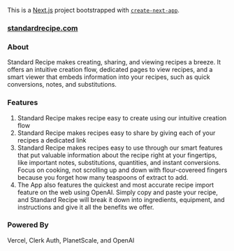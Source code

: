 This is a [Next.js](https://nextjs.org/) project bootstrapped with [`create-next-app`](https://github.com/vercel/next.js/tree/canary/packages/create-next-app).

### [standardrecipe.com](https://www.standardrecipe.com/)

### About
Standard Recipe makes creating, sharing, and viewing recipes a breeze. It offers an intuitive creation flow, dedicated pages to view recipes, and a smart viewer that embeds information into your recipes, such as quick conversions, notes, and substitutions.

### Features
1. Standard Recipe makes recipe easy to create using our intuitive creation flow
2. Standard Recipe makes recipes easy to share by giving each of your recipes a dedicated link
3. Standard Recipe makes recipes easy to use through our smart features that put valuable information about the recipe right at your fingertips, like important notes, substitutions, quantities, and instant conversions. Focus on cooking, not scrolling up and down with flour-covereed fingers because you forget how many teaspoons of extract to add.
4. The App also features the quickest and most accurate recipe import feature on the web using OpenAI. Simply copy and paste your recipe, and Standard Recipe will break it down into ingredients, equipment, and instructions and give it all the benefits we offer.

### Powered By
Vercel, Clerk Auth, PlanetScale, and OpenAI
